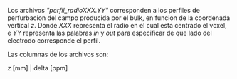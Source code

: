 Los archivos _"perfil_radioXXX.YY"_ corresponden a los perfiles de perfurbacion del campo producida por el bulk, en funcion de la coordenada vertical _z_. Donde _XXX_ representa el radio en el cual esta centrado el voxel, e _YY_ representa las palabras _in_ y _out_ para especificar de que lado del electrodo corresponde el perfil.

Las columnas de los archivos son:

_z_ [mm]    |    delta [ppm]
